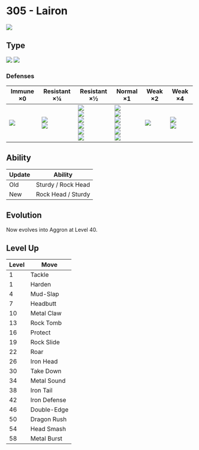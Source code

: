 # 305 - Lairon
![][305]

## Type

![][steel]  ![][rock]

### Defenses

Immune ×0       | Resistant ×¼                    | Resistant ×½                                                                            | Normal ×1                                                                                  | Weak ×2        | Weak ×4                           | 
---             | ---                             | ---                                                                                     | ---                                                                                        | ---            | ---                               | 
![][poison]<br> | ![][normal]<br> ![][flying]<br> | ![][rock]<br> ![][bug]<br> ![][psychic]<br> ![][ice]<br> ![][dragon]<br> ![][fairy]<br> | ![][ghost]<br> ![][steel]<br> ![][fire]<br> ![][grass]<br> ![][electric]<br> ![][dark]<br> | ![][water]<br> | ![][fighting]<br> ![][ground]<br> | 

## Ability

Update | Ability            | 
---    | ---                | 
Old    | Sturdy / Rock Head | 
New    | Rock Head / Sturdy | 

## Evolution
Now evolves into Aggron at Level 40.

## Level Up

Level | Move         | 
---   | ---          | 
1     | Tackle       | 
1     | Harden       | 
4     | Mud-Slap     | 
7     | Headbutt     | 
10    | Metal Claw   | 
13    | Rock Tomb    | 
16    | Protect      | 
19    | Rock Slide   | 
22    | Roar         | 
26    | Iron Head    | 
30    | Take Down    | 
34    | Metal Sound  | 
38    | Iron Tail    | 
42    | Iron Defense | 
46    | Double-Edge  | 
50    | Dragon Rush  | 
54    | Head Smash   | 
58    | Metal Burst  | 

[305]: ../img/pokemon/305.png
[normal]: ../img/types/normal.png
[fire]: ../img/types/fire.png
[fighting]: ../img/types/fighting.png
[water]: ../img/types/water.png
[flying]: ../img/types/flying.png
[grass]: ../img/types/grass.png
[poison]: ../img/types/poison.png
[electric]: ../img/types/electric.png
[ground]: ../img/types/ground.png
[psychic]: ../img/types/psychic.png
[rock]: ../img/types/rock.png
[ice]: ../img/types/ice.png
[bug]: ../img/types/bug.png
[dragon]: ../img/types/dragon.png
[ghost]: ../img/types/ghost.png
[dark]: ../img/types/dark.png
[steel]: ../img/types/steel.png
[fairy]: ../img/types/fairy.png
